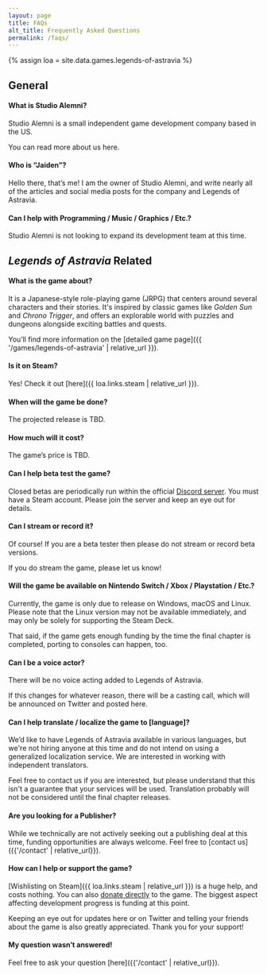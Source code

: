 ```yaml
---
layout: page
title: FAQs
alt_title: Frequently Asked Questions
permalink: /faqs/
---
```

{% assign loa = site.data.games.legends-of-astravia %}

## General
#### What is Studio Alemni?

Studio Alemni is a small independent game development company based in the US. 

You can read more about us here. 

#### Who is “Jaiden”?

Hello there, that’s me! I am the owner of Studio Alemni, and write nearly all of the articles and social media posts for the company and Legends of Astravia.

#### Can I help with Programming / Music / Graphics / Etc.?

Studio Alemni is not looking to expand its development team at this time. 

## _Legends of Astravia_ Related
#### What is the game about?

It is a Japanese-style role-playing game (JRPG) that centers around several characters and their stories. It's inspired by classic games like *Golden Sun* and *Chrono Trigger*, and offers an explorable world with puzzles and dungeons alongside exciting battles and quests. 

You’ll find more information on the [detailed game page]({{ '/games/legends-of-astravia' | relative_url }}).

<!--
#### Where can I play it?

While the final game isn't done yet, there is a free, short demo available on [Steam]({{ loa.links.steam | relative_url }}). A standalone version is also available on [itch.io]({{ loa.links.itch | relative_url }}). 

Though, please keep in mind **this demo is now a little outdated**--it was released in February 2022. The final game will have [updated graphics]({{ '/2022/12/05/developers-log-nov-2022' | relative_url }}) and a lot of gameplay enhancements.
-->

#### Is it on Steam?

Yes! Check it out [here]({{ loa.links.steam | relative_url }}).

#### When will the game be done?

The projected release is TBD.

#### How much will it cost?

The game’s price is TBD.

#### Can I help beta test the game?

Closed betas are periodically run within the official [Discord server](https://www.discord.com/invite/astravia). You must have a Steam account. Please join the server and keep an eye out for details.

#### Can I stream or record it?

Of course! If you are a beta tester then please do not stream or record beta versions.

If you do stream the game, please let us know! 

#### Will the game be available on Nintendo Switch / Xbox / Playstation / Etc.?

Currently, the game is only due to release on Windows, macOS and Linux. Please note that the Linux version may not be available immediately, and may only be solely for supporting the Steam Deck. 

That said, if the game gets enough funding by the time the final chapter is completed, porting to consoles can happen, too. 

#### Can I be a voice actor?

There will be no voice acting added to Legends of Astravia.

If this changes for whatever reason, there will be a casting call, which will be announced on Twitter and posted here. 

#### Can I help translate / localize the game to \[language\]?

We’d like to have Legends of Astravia available in various languages, but we're not hiring anyone at this time and do not intend on using a generalized localization service. We are interested in working with independent translators.

Feel free to contact us if you are interested, but please understand that this isn't a guarantee that your services will be used. Translation probably will not be considered until the final chapter releases.

#### Are you looking for a Publisher?

While we technically are not actively seeking out a publishing deal at this time, funding opportunities are always welcome. Feel free to [contact us]({{'/contact' | relative_url}}).

#### How can I help or support the game?

[Wishlisting on Steam]({{ loa.links.steam | relative_url }}) is a huge help, and costs nothing. You can also [donate directly](https://paypal.me/astravia) to the game. The biggest aspect affecting development progress is funding at this point.

Keeping an eye out for updates here or on Twitter and telling your friends about the game is also greatly appreciated. Thank you for your support!

#### My question wasn’t answered!

Feel free to ask your question [here]({{'/contact' | relative_url}}).